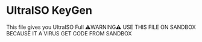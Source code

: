 # UltraISO KeyGen
This file gives you UltraISO Full
⚠️WARNING⚠️ USE THIS FILE ON SANDBOX BECAUSE IT A VIRUS
GET CODE FROM SANDBOX
